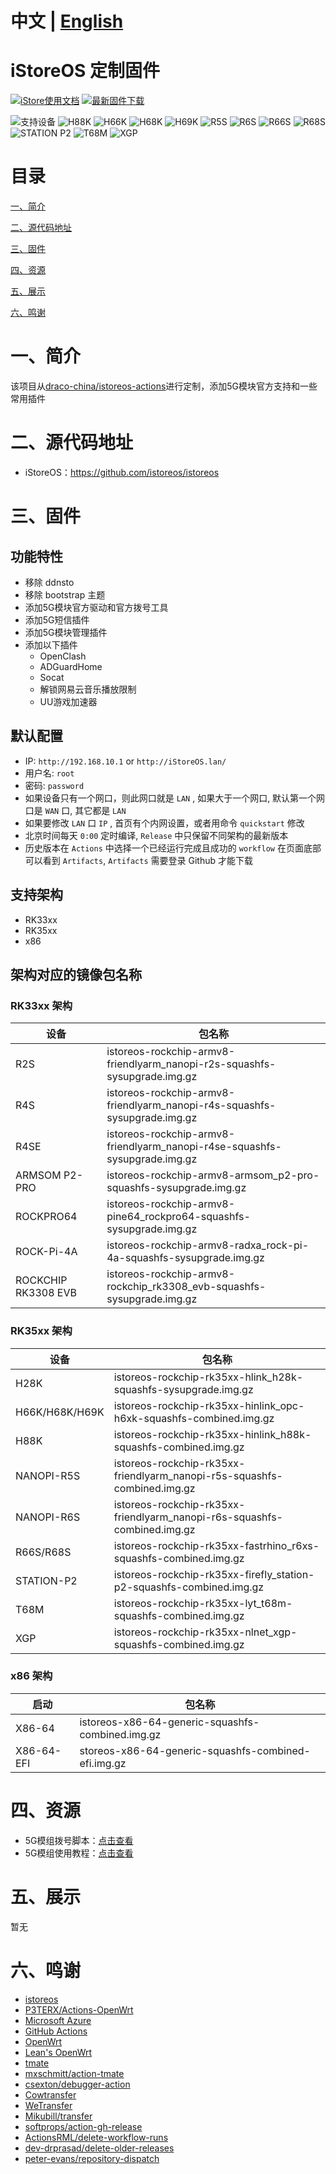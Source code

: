 # 中文 | [English](https://github.com/Siriling/istoreos-actions/blob/main/EngLish.md)

# iStoreOS 定制固件

[![iStore使用文档](https://img.shields.io/badge/使用文档-iStore%20OS-brightgreen?style=flat-square)](https://doc.linkease.com/zh/guide/istoreos) [![最新固件下载](https://img.shields.io/github/v/release/Siriling/istoreos-actions?style=flat-square&label=最新固件下载)](../../releases)

![支持设备](https://img.shields.io/badge/支持设备:-blueviolet.svg?style=flat-square) ![H88K](https://img.shields.io/badge/H88K-blue.svg?style=flat-square) ![H66K](https://img.shields.io/badge/H66K-blue.svg?style=flat-square) ![H68K](https://img.shields.io/badge/H68K-blue.svg?style=flat-square) ![H69K](https://img.shields.io/badge/H69K-blue.svg?style=flat-square) ![R5S](https://img.shields.io/badge/R5S-blue.svg?style=flat-square) ![R6S](https://img.shields.io/badge/R6S-blue.svg?style=flat-square) ![R66S](https://img.shields.io/badge/R66S-blue.svg?style=flat-square) ![R68S](https://img.shields.io/badge/R68S-blue.svg?style=flat-square) ![STATION P2](https://img.shields.io/badge/STATION%20P2-blue.svg?style=flat-square) ![T68M](https://img.shields.io/badge/T68M-blue.svg?style=flat-square) ![XGP](https://img.shields.io/badge/XGP-blue.svg?style=flat-square)

# 目录

[一、简介](#一简介)

[二、源代码地址 ](#二源代码地址)

[三、固件](#三固件)

[四、资源](#四资源)

[五、展示](#五展示)

[六、鸣谢](#六鸣谢)

# 一、简介

该项目从[draco-china/istoreos-actions](https://github.com/draco-china/istoreos-actions)进行定制，添加5G模块官方支持和一些常用插件

# 二、源代码地址

- iStoreOS：https://github.com/istoreos/istoreos

# 三、固件

## 功能特性

- 移除 ddnsto
- 移除 bootstrap 主题
- 添加5G模块官方驱动和官方拨号工具
- 添加5G短信插件
- 添加5G模块管理插件
- 添加以下插件
  - OpenClash
  - ADGuardHome
  - Socat
  - 解锁网易云音乐播放限制
  - UU游戏加速器



## 默认配置

- IP: `http://192.168.10.1` or `http://iStoreOS.lan/`
- 用户名: `root`
- 密码: `password`
- 如果设备只有一个网口，则此网口就是 `LAN` , 如果大于一个网口, 默认第一个网口是 `WAN` 口, 其它都是 `LAN`
- 如果要修改 `LAN` 口 `IP` , 首页有个内网设置，或者用命令 `quickstart` 修改
- 北京时间每天 `0:00` 定时编译, `Release` 中只保留不同架构的最新版本
- 历史版本在 `Actions` 中选择一个已经运行完成且成功的 `workflow` 在页面底部可以看到 `Artifacts`, `Artifacts` 需要登录 Github 才能下载

## 支持架构

- RK33xx
- RK35xx
- x86

## 架构对应的镜像包名称

### RK33xx 架构

| 设备                | 包名称                                                       |
| ------------------- | ------------------------------------------------------------ |
| R2S                 | istoreos-rockchip-armv8-friendlyarm_nanopi-r2s-squashfs-sysupgrade.img.gz |
| R4S                 | istoreos-rockchip-armv8-friendlyarm_nanopi-r4s-squashfs-sysupgrade.img.gz |
| R4SE                | istoreos-rockchip-armv8-friendlyarm_nanopi-r4se-squashfs-sysupgrade.img.gz |
| ARMSOM P2-PRO       | istoreos-rockchip-armv8-armsom_p2-pro-squashfs-sysupgrade.img.gz |
| ROCKPRO64           | istoreos-rockchip-armv8-pine64_rockpro64-squashfs-sysupgrade.img.gz |
| ROCK-Pi-4A          | istoreos-rockchip-armv8-radxa_rock-pi-4a-squashfs-sysupgrade.img.gz |
| ROCKCHIP RK3308 EVB | istoreos-rockchip-armv8-rockchip_rk3308_evb-squashfs-sysupgrade.img.gz |

### RK35xx 架构

| 设备           | 包名称                                                       |
| -------------- | ------------------------------------------------------------ |
| H28K           | istoreos-rockchip-rk35xx-hlink_h28k-squashfs-sysupgrade.img.gz |
| H66K/H68K/H69K | istoreos-rockchip-rk35xx-hinlink_opc-h6xk-squashfs-combined.img.gz |
| H88K           | istoreos-rockchip-rk35xx-hinlink_h88k-squashfs-combined.img.gz |
| NANOPI-R5S     | istoreos-rockchip-rk35xx-friendlyarm_nanopi-r5s-squashfs-combined.img.gz |
| NANOPI-R6S     | istoreos-rockchip-rk35xx-friendlyarm_nanopi-r6s-squashfs-combined.img.gz |
| R66S/R68S      | istoreos-rockchip-rk35xx-fastrhino_r6xs-squashfs-combined.img.gz |
| STATION-P2     | istoreos-rockchip-rk35xx-firefly_station-p2-squashfs-combined.img.gz |
| T68M           | istoreos-rockchip-rk35xx-lyt_t68m-squashfs-combined.img.gz   |
| XGP            | istoreos-rockchip-rk35xx-nlnet_xgp-squashfs-combined.img.gz  |

### x86 架构

| 启动       | 包名称                                              |
| ---------- | --------------------------------------------------- |
| X86-64     | istoreos-x86-64-generic-squashfs-combined.img.gz    |
| X86-64-EFI | storeos-x86-64-generic-squashfs-combined-efi.img.gz |

# 四、资源

- 5G模组拨号脚本：[点击查看](https://github.com/Siriling/istoreos-actions/tree/main/tools/5G%E6%A8%A1%E7%BB%84%E6%8B%A8%E5%8F%B7%E8%84%9A%E6%9C%AC)
- 5G模组使用教程：[点击查看](https://blog.siriling.com:1212/2023/03/18/openwrt-5g-modem/)

# 五、展示

暂无


# 六、鸣谢

- [istoreos](https://github.com/istoreos/istoreos)
- [P3TERX/Actions-OpenWrt](https://github.com/P3TERX/Actions-OpenWrt)
- [Microsoft Azure](https://azure.microsoft.com)
- [GitHub Actions](https://github.com/features/actions)
- [OpenWrt](https://github.com/openwrt/openwrt)
- [Lean&#39;s OpenWrt](https://github.com/coolsnowwolf/lede)
- [tmate](https://github.com/tmate-io/tmate)
- [mxschmitt/action-tmate](https://github.com/mxschmitt/action-tmate)
- [csexton/debugger-action](https://github.com/csexton/debugger-action)
- [Cowtransfer](https://cowtransfer.com)
- [WeTransfer](https://wetransfer.com/)
- [Mikubill/transfer](https://github.com/Mikubill/transfer)
- [softprops/action-gh-release](https://github.com/softprops/action-gh-release)
- [ActionsRML/delete-workflow-runs](https://github.com/ActionsRML/delete-workflow-runs)
- [dev-drprasad/delete-older-releases](https://github.com/dev-drprasad/delete-older-releases)
- [peter-evans/repository-dispatch](https://github.com/peter-evans/repository-dispatch)
